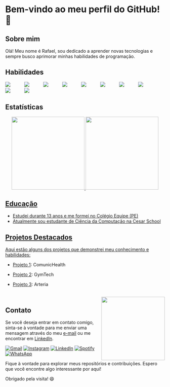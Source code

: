 # Bem-vindo ao meu perfil do GitHub! 👋

## Sobre mim

Olá! Meu nome é Rafael, sou dedicado a aprender novas tecnologias e sempre busco aprimorar minhas habilidades de programação.

## Habilidades

<div>
  <div style="display: inline-block; margin-right: 40px;">
    <img src="https://img.icons8.com/color/48/000000/python.png"/>
  </div>
  <div style="display: inline-block; margin-right: 40px;">
    <img src="https://img.icons8.com/color/48/000000/java-coffee-cup-logo.png"/>
  </div>
  <div style="display: inline-block; margin-right: 40px;">
    <img src="https://img.icons8.com/color/48/000000/html-5.png"/>
  </div>
  <div style="display: inline-block; margin-right: 40px;">
    <img src="https://img.icons8.com/color/48/000000/css3.png"/>
  </div>
  <div style="display: inline-block; margin-right: 40px;">
    <img src="https://img.icons8.com/color/48/000000/javascript.png"/>
  </div>
  <div style="display: inline-block; margin-right: 40px;">
    <img src="https://img.icons8.com/color/48/000000/bootstrap.png"/>
  </div>
  <div style="display: inline-block; margin-right: 40px;">
    <img src="https://img.icons8.com/color/48/000000/nodejs.png"/>
  </div>
  <div style="display: inline-block; margin-right: 40px;">
    <img src="https://img.icons8.com/color/48/000000/typescript.png"/>
  </div>
  <div style="display: inline-block; margin-right: 40px;">
    <img src="https://img.icons8.com/color/48/000000/mysql.png"/>
  </div>
  <div style="display: inline-block; margin-right: 40px;">
    <img src="https://img.icons8.com/color/48/000000/c-programming.png"/>
  </div>
</div>

<div style="clear: both;"></div>

## Estatísticas

<div align="center">
  <a href="https://github.com/RafaCarvalh0">
  <img height="230em" src="https://github-readme-stats.vercel.app/api?username=RafaCarvalh0&theme=darkmode"/>
  <img height="230em" src="https://github-readme-stats.vercel.app/api/top-langs/?username=RafaCarvalh0&theme=dark"/>
</div>

## Educação

- Estudei durante 13 anos e me formei no Colégio Equipe (PE)
- Atualmente sou estudante de Ciência da Computação na Cesar School

## Projetos Destacados

Aqui estão alguns dos projetos que demonstrei meu conhecimento e habilidades:

- [Projeto 1](https://drive.google.com/file/d/1XBU0B1-HO9Vvl179QVuDaGNxMPYRJrMR/view?usp=drive_link): ComunicHealth
- [Projeto 2](https://drive.google.com/file/d/1XtMdvB3ucNvvfsJbmVDTIkM6eZnS-RVm/view?usp=drive_link): GymTech
- [Projeto 3](https://drive.google.com/file/d/1x6BOA6GYuH-8xPiVTaCnUiiwQXGgbM3N/view?usp=drive_link): Arteria
  
  
  
  <br>
    <div style="float: right;">
    <img src="https://media.giphy.com/media/bGgsc5mWoryfgKBx1u/giphy.gif" width="200px"/>
  </div>

## Contato

Se você deseja entrar em contato comigo, sinta-se à vontade para me enviar uma mensagem através do meu [e-mail](mailto:rafacarvalho@gmail.com) ou me encontrar em [LinkedIn](https://www.linkedin.com/in/rafael-carvalho-2bb985219/).

[![Gmail](https://img.icons8.com/color/48/000000/gmail.png)](mailto:rafacarvalho@gmail.com)
[![Instagram](https://img.icons8.com/color/48/000000/instagram-new.png)](https://www.instagram.com/_rafacarvalho__/)
[![LinkedIn](https://img.icons8.com/color/48/000000/linkedin.png)](https://www.linkedin.com/in/rafael-carvalho-2bb985219/)
[![Spotify](https://img.icons8.com/color/48/000000/spotify.png)](https://open.spotify.com/user/rafael.ac2013)
[![WhatsApp](https://img.icons8.com/color/48/000000/whatsapp.png)](https://wa.me/+5581999454800)

Fique à vontade para explorar meus repositórios e contribuições. Espero que você encontre algo interessante por aqui!

Obrigado pela visita! 😄
